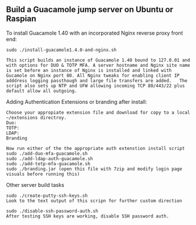 ## Build a Guacamole jump server on Ubuntu or Raspian ##

To install Guacamole 1.40 with an incorporated Nginx reverse proxy front end:

	sudo ./install-guacamole1.4.0-and-nginx.sh 
	
	This script builds an instance of Guacamole 1.40 bound to 127.0.01 and with options for DUO & TOTP MFA. A server hostname and Nginx site name is set before an instance of Nginx is installed and linked with Gucamole on Nginx port 80. All Nginx tweaks for enabling client IP adddress logging passthough and large file transfers are added.   The script also sets up NTP and UFW allowing incoming TCP 80/443/22 plus default allow all outgoing.
        
Adding Authentication Extensions or branding after install:
	
	Choose your appropiate extension file and download for copy to a local ~/extensions directroy. 
	Duo: 
	TOTP:
	LDAP:
	Branding 
	
	Now run either of the the appropriate auth extenstion install script
	sudo ./add-duo-mfa-guacamole.sh
	sudo ./add-ldap-auth-guacamole.sh
	sudo ./add-totp-mfa-guacamole.sh
	sudo ./branding.jar (open this file with 7zip and modify login page visuals before running this)
	
	
Other server build tasks

	sudo ./create-putty-ssh-keys.sh
	Look to the text output of this scripn for further custom direction
	
	sudo ./disable-ssh-password-auth.sh
	After testing SSH keys are working, disable SSH password auth.


